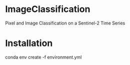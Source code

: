 # ImageClassification
Pixel and Image Classification on a Sentinel-2 Time Series

# Installation
conda env create -f environment.yml
